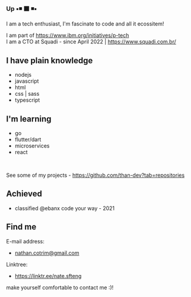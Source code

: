 ### Up ▪️◾ ⬛ ◾▪️

I am a tech enthusiast, I'm fascinate to code and all it ecossitem!

I am part of https://www.ibm.org/initiatives/p-tech <br>
I am a CTO at Squadi - since April 2022 | https://www.squadi.com.br/


## I have plain knowledge

- nodejs
- javascript
- html
- css | sass
- typescript

## I'm learning

- go
- flutter/dart
- microservices
- react

<br>

See some of my projects - https://github.com/than-dev?tab=repositories


## Achieved

- classified @ebanx code your way - 2021
 
## Find me

E-mail address:
- nathan.cotrim@gmail.com

Linktree:
- https://linktr.ee/nate.sfteng

make yourself comfortable to contact me :)!
